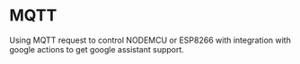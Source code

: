 # MQTT
Using MQTT request to control NODEMCU or ESP8266 with integration with google actions to get google assistant support.
